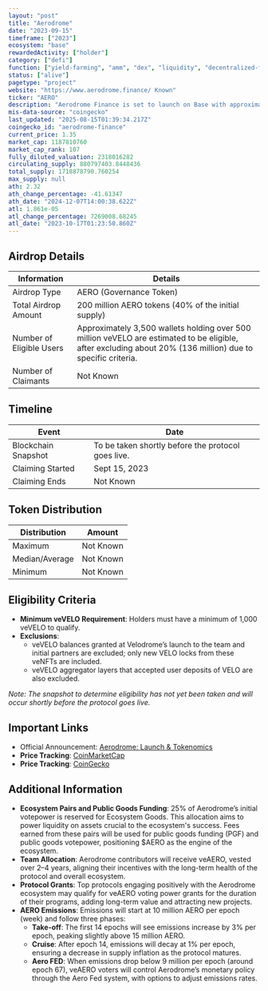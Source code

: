 ```yaml
---
layout: "post"
title: "Aerodrome"
date: "2023-09-15"
timeframe: ["2023"]
ecosystem: "base"
rewardedActivity: ["holder"]
category: ["defi"]
function: ["yield-farming", "amm", "dex", "liquidity", "decentralized-finance"]
status: ["alive"]
pagetype: "project"
website: "https://www.aerodrome.finance/ Known"
ticker: "AERO"
description: "Aerodrome Finance is set to launch on Base with approximately 20 partners, positioning itself as the ecosystem's premier liquidity engine and hub. Built on the advanced Velodrome v2 technology stack, Aerodrome aims to provide features such as concentrated liquidity, automated voting, and a built-in veNFT Marketplace."
mis-data-source: "coingecko"
last_updated: "2025-08-15T01:39:34.217Z"
coingecko_id: "aerodrome-finance"
current_price: 1.35
market_cap: 1187810760
market_cap_rank: 107
fully_diluted_valuation: 2318016282
circulating_supply: 880797403.8448436
total_supply: 1718878790.760254
max_supply: null
ath: 2.32
ath_change_percentage: -41.61347
ath_date: "2024-12-07T14:00:38.622Z"
atl: 1.861e-05
atl_change_percentage: 7269008.68245
atl_date: "2023-10-17T01:23:50.860Z"
---
```


## Airdrop Details

| Information              | Details                                                                                                                                                     |
| ------------------------ | ----------------------------------------------------------------------------------------------------------------------------------------------------------- |
| Airdrop Type             | AERO (Governance Token)                                                                                                                                     |
| Total Airdrop Amount     | 200 million AERO tokens (40% of the initial supply)                                                                                                         |
| Number of Eligible Users | Approximately 3,500 wallets holding over 500 million veVELO are estimated to be eligible, after excluding about 20% (136 million) due to specific criteria. |
| Number of Claimants      | Not Known                                                                                                                                                   |

## Timeline

| Event               | Date                                               |
| ------------------- | -------------------------------------------------- |
| Blockchain Snapshot | To be taken shortly before the protocol goes live. |
| Claiming Started    | Sept 15, 2023                                      |
| Claiming Ends       | Not Known                                          |

## Token Distribution

| Distribution   | Amount    |
| -------------- | --------- |
| Maximum        | Not Known |
| Median/Average | Not Known |
| Minimum        | Not Known |

## Eligibility Criteria

- **Minimum veVELO Requirement**: Holders must have a minimum of 1,000 veVELO to qualify.
- **Exclusions**:
  - veVELO balances granted at Velodrome’s launch to the team and initial partners are excluded; only new VELO locks from these veNFTs are included.
  - veVELO aggregator layers that accepted user deposits of VELO are also excluded.

_Note: The snapshot to determine eligibility has not yet been taken and will occur shortly before the protocol goes live._

## Important Links

- Official Announcement: [Aerodrome: Launch & Tokenomics](https://medium.com/@aerodromefi/aerodrome-launch-tokenomics-30b546654a91)
- **Price Tracking**: [CoinMarketCap](https://coinmarketcap.com/currencies/och)
- **Price Tracking**: [CoinGecko](https://www.coingecko.com/en/coins/och)

## Additional Information

- **Ecosystem Pairs and Public Goods Funding**: 25% of Aerodrome’s initial votepower is reserved for Ecosystem Goods. This allocation aims to power liquidity on assets crucial to the ecosystem's success. Fees earned from these pairs will be used for public goods funding (PGF) and public goods votepower, positioning $AERO as the engine of the ecosystem.
- **Team Allocation**: Aerodrome contributors will receive veAERO, vested over 2–4 years, aligning their incentives with the long-term health of the protocol and overall ecosystem.
- **Protocol Grants**: Top protocols engaging positively with the Aerodrome ecosystem may qualify for veAERO voting power grants for the duration of their programs, adding long-term value and attracting new projects.
- **AERO Emissions**: Emissions will start at 10 million AERO per epoch (week) and follow three phases:
  - **Take-off**: The first 14 epochs will see emissions increase by 3% per epoch, peaking slightly above 15 million AERO.
  - **Cruise**: After epoch 14, emissions will decay at 1% per epoch, ensuring a decrease in supply inflation as the protocol matures.
  - **Aero FED**: When emissions drop below 9 million per epoch (around epoch 67), veAERO voters will control Aerodrome’s monetary policy through the Aero Fed system, with options to adjust emissions rates.